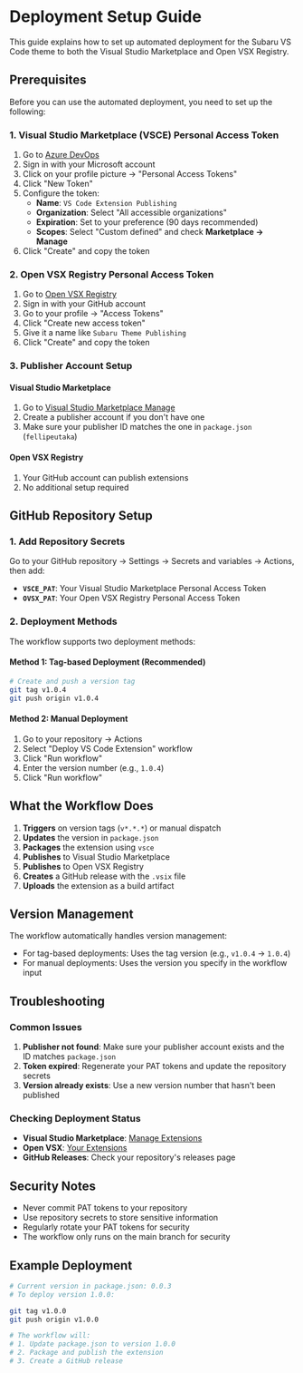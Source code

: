 # Deployment Setup Guide

This guide explains how to set up automated deployment for the Subaru VS Code theme to both the Visual Studio Marketplace and Open VSX Registry.

## Prerequisites

Before you can use the automated deployment, you need to set up the following:

### 1. Visual Studio Marketplace (VSCE) Personal Access Token

1. Go to [Azure DevOps](https://dev.azure.com/)
2. Sign in with your Microsoft account
3. Click on your profile picture → "Personal Access Tokens"
4. Click "New Token"
5. Configure the token:
   - **Name**: `VS Code Extension Publishing`
   - **Organization**: Select "All accessible organizations"
   - **Expiration**: Set to your preference (90 days recommended)
   - **Scopes**: Select "Custom defined" and check **Marketplace → Manage**
6. Click "Create" and copy the token

### 2. Open VSX Registry Personal Access Token

1. Go to [Open VSX Registry](https://open-vsx.org/)
2. Sign in with your GitHub account
3. Go to your profile → "Access Tokens"
4. Click "Create new access token"
5. Give it a name like `Subaru Theme Publishing`
6. Click "Create" and copy the token

### 3. Publisher Account Setup

#### Visual Studio Marketplace

1. Go to [Visual Studio Marketplace Manage](https://marketplace.visualstudio.com/manage)
2. Create a publisher account if you don't have one
3. Make sure your publisher ID matches the one in `package.json` (`fellipeutaka`)

#### Open VSX Registry

1. Your GitHub account can publish extensions
2. No additional setup required

## GitHub Repository Setup

### 1. Add Repository Secrets

Go to your GitHub repository → Settings → Secrets and variables → Actions, then add:

- **`VSCE_PAT`**: Your Visual Studio Marketplace Personal Access Token
- **`OVSX_PAT`**: Your Open VSX Registry Personal Access Token

### 2. Deployment Methods

The workflow supports two deployment methods:

#### Method 1: Tag-based Deployment (Recommended)

```bash
# Create and push a version tag
git tag v1.0.4
git push origin v1.0.4
```

#### Method 2: Manual Deployment

1. Go to your repository → Actions
2. Select "Deploy VS Code Extension" workflow
3. Click "Run workflow"
4. Enter the version number (e.g., `1.0.4`)
5. Click "Run workflow"

## What the Workflow Does

1. **Triggers** on version tags (`v*.*.*`) or manual dispatch
2. **Updates** the version in `package.json`
3. **Packages** the extension using `vsce`
4. **Publishes** to Visual Studio Marketplace
5. **Publishes** to Open VSX Registry
6. **Creates** a GitHub release with the `.vsix` file
7. **Uploads** the extension as a build artifact

## Version Management

The workflow automatically handles version management:

- For tag-based deployments: Uses the tag version (e.g., `v1.0.4` → `1.0.4`)
- For manual deployments: Uses the version you specify in the workflow input

## Troubleshooting

### Common Issues

1. **Publisher not found**: Make sure your publisher account exists and the ID matches `package.json`
2. **Token expired**: Regenerate your PAT tokens and update the repository secrets
3. **Version already exists**: Use a new version number that hasn't been published

### Checking Deployment Status

- **Visual Studio Marketplace**: [Manage Extensions](https://marketplace.visualstudio.com/manage)
- **Open VSX**: [Your Extensions](https://open-vsx.org/user-settings/extensions)
- **GitHub Releases**: Check your repository's releases page

## Security Notes

- Never commit PAT tokens to your repository
- Use repository secrets to store sensitive information
- Regularly rotate your PAT tokens for security
- The workflow only runs on the main branch for security

## Example Deployment

```bash
# Current version in package.json: 0.0.3
# To deploy version 1.0.0:

git tag v1.0.0
git push origin v1.0.0

# The workflow will:
# 1. Update package.json to version 1.0.0
# 2. Package and publish the extension
# 3. Create a GitHub release
```
